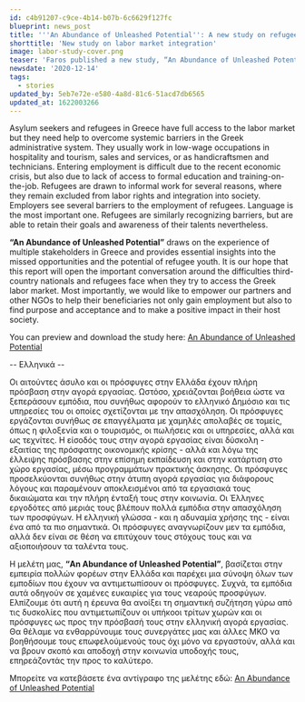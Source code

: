 ```yaml
---
id: c4b91207-c9ce-4b14-b07b-6c6629f127fc
blueprint: news_post
title: '''An Abundance of Unleashed Potential'': A new study on refugee labor market integration in Greece'
shorttitle: 'New study on labor market integration'
image: labor-study-cover.png
teaser: 'Faros published a new study, “An Abundance of Unleashed Potential,” which draws on the experience of multiple stakeholders in Greece and provides essential insights into the missed opportunities and the potential of refugee youth.'
newsdate: '2020-12-14'
tags:
  - stories
updated_by: 5eb7e72e-e580-4a8d-81c6-51acd7db6565
updated_at: 1622003266
---
```

Asylum seekers and refugees in Greece have full access to the labor market but they need help to overcome systemic barriers in the Greek administrative system. They usually work in low-wage occupations in hospitality and tourism, sales and services, or as handicraftsmen and technicians. Entering employment is difficult due to the recent economic crisis, but also due to lack of access to formal education and training-on-the-job. Refugees are drawn to informal work for several reasons, where they remain excluded from labor rights and integration into society. Employers see several barriers to the employment of refugees. Language is the most important one. Refugees are similarly recognizing barriers, but are able to retain their goals and awareness of their talents nevertheless. 

**“An Abundance of Unleashed Potential”** draws on the experience of multiple stakeholders in Greece and provides essential insights into the missed opportunities and the potential of refugee youth. It is our hope that this report will open the important conversation around the difficulties third-country nationals and refugees face when they try to access the Greek labor market. Most importantly, we would like to empower our partners and other NGOs to help their beneficiaries not only gain employment but also to find purpose and acceptance and to make a positive impact in their host society.

You can preview and download the study here: [An Abundance of Unleashed Potential](https://faros.org/site/themes/faros2019/assets/anabundanceofunleashedpotential.pdf)

-- Ελληνικά -- 

Οι αιτούντες άσυλο και οι πρόσφυγες στην Ελλάδα έχουν πλήρη πρόσβαση στην αγορά εργασίας. Ωστόσο, χρειάζονται βοήθεια ώστε να ξεπεράσουν εμπόδια, που συνήθως αφορούν το ελληνικό Δημόσιο και τις υπηρεσίες του οι οποίες σχετίζονται με την απασχόληση. Οι πρόσφυγες εργάζονται συνήθως σε επαγγέλματα με χαμηλές απολαβές σε τομείς, όπως η φιλοξενία και ο τουρισμός, οι πωλήσεις και οι υπηρεσίες, αλλά και ως τεχνίτες. Η είσοδός τους στην αγορά εργασίας είναι δύσκολη - εξαιτίας της πρόσφατης οικονομικής κρίσης - αλλά και λόγω της έλλειψης πρόσβασης στην επίσημη εκπαίδευση και στην κατάρτιση στο χώρο εργασίας, μέσω προγραμμάτων πρακτικής άσκησης. Οι πρόσφυγες προσελκύονται συνήθως στην άτυπη αγορά εργασίας για διάφορους λόγους και παραμένουν αποκλεισμένοι από τα εργασιακά τους δικαιώματα και την πλήρη ένταξή τους στην κοινωνία. Οι Έλληνες εργοδότες από μεριάς τους βλέπουν πολλά εμπόδια στην απασχόληση των προσφύγων. Η ελληνική γλώσσα - και η αδυναμία χρήσης της - είναι ένα από τα πιο σημαντικά. Οι πρόσφυγες αναγνωρίζουν μεν τα εμπόδια, αλλά δεν είναι σε θέση να επιτύχουν τους στόχους τους και να αξιοποιήσουν τα ταλέντα τους. 

Η μελέτη μας, **“An Abundance of Unleashed Potential”**, βασίζεται στην εμπειρία πολλών φορέων στην Ελλάδα και παρέχει μια σύνοψη όλων των εμποδίων που έχουν να αντιμετωπίσουν οι πρόσφυγες. Συχνά, τα εμπόδια αυτά οδηγούν σε χαμένες ευκαιρίες για τους νεαρούς προσφύγων. Ελπίζουμε ότι αυτή η έρευνα θα ανοίξει τη σημαντική συζήτηση γύρω από τις δυσκολίες που αντιμετωπίζουν οι υπήκοοι τρίτων χωρών και οι πρόσφυγες ως προς την πρόσβασή τους στην ελληνική αγορά εργασίας. Θα θέλαμε να ενθαρρύνουμε τους συνεργάτες μας και άλλες ΜΚΟ να βοηθήσουμε τους επωφελούμενούς τους όχι μόνο να εργαστούν, αλλά και να βρουν σκοπό και αποδοχή στην κοινωνία υποδοχής τους, επηρεάζοντάς την προς το καλύτερο. 

Μπορείτε να κατεβάσετε ένα αντίγραφο της μελέτης εδώ: [An Abundance of Unleashed Potential](https://faros.org/site/themes/faros2019/assets/anabundanceofunleashedpotential.pdf)